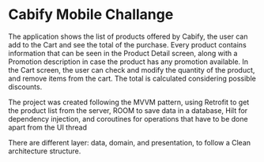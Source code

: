 # Cabify Mobile Challange

The application shows the list of products offered by Cabify, the user can add to the Cart and see the total of the purchase.
Every product contains information that can be seen in the Product Detail screen, along with a Promotion description in case the product has any promotion available.
In the Cart screen, the user can check and modify the quantity of the product, and remove items from the cart.
The total is calculated considering possible discounts.

The project was created following the MVVM pattern, using Retrofit to get the product list from the server, ROOM to save data in a database, Hilt for dependency injection, and coroutines for operations that have to be done apart from the UI thread

There are different layer: data, domain, and presentation, to follow a Clean architecture structure.
